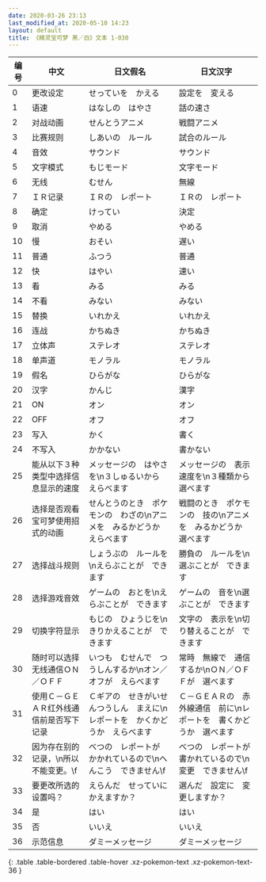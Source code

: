 ```yaml
---
date: 2020-03-26 23:13
last_modified_at: 2020-05-10 14:23
layout: default
title: 《精灵宝可梦 黑／白》文本 1-030
---
```

| 编号 | 中文 | 日文假名 | 日文汉字 |
| ---- | ---- | ---- | --- |
| 0 | 更改设定 | せっていを　かえる | 設定を　変える |
| 1 | 语速 | はなしの　はやさ | 話の速さ |
| 2 | 对战动画 | せんとうアニメ | 戦闘アニメ |
| 3 | 比赛规则 | しあいの　ルール | 試合のルール |
| 4 | 音效 | サウンド | サウンド |
| 5 | 文字模式 | もじモード | 文字モード |
| 6 | 无线 | むせん | 無線 |
| 7 | ＩＲ记录 | ＩＲの　レポート | ＩＲの　レポート |
| 8 | 确定 | けってい | 決定 |
| 9 | 取消 | やめる | やめる |
| 10 | 慢 | おそい | 遅い |
| 11 | 普通 | ふつう | 普通 |
| 12 | 快 | はやい | 速い |
| 13 | 看 | みる | みる |
| 14 | 不看 | みない | みない |
| 15 | 替换 | いれかえ | いれかえ |
| 16 | 连战 | かちぬき | かちぬき |
| 17 | 立体声 | ステレオ | ステレオ |
| 18 | 单声道 | モノラル | モノラル |
| 19 | 假名 | ひらがな | ひらがな |
| 20 | 汉字 | かんじ | 漢字 |
| 21 | ON | オン | オン |
| 22 | OFF | オフ | オフ |
| 23 | 写入 | かく | 書く |
| 24 | 不写入 | かかない | 書かない |
| 25 | 能从以下３种类型中选择信息显示的速度 | メッセージの　はやさを\n３しゅるいから　えらべます | メッセージの　表示速度を\n３種類から　選べます |
| 26 | 选择是否观看宝可梦使用招式的动画 | せんとうのとき　ポケモンの　わざの\nアニメを　みるかどうか　えらべます | 戦闘のとき　ポケモンの　技の\nアニメを　みるかどうか　選べます |
| 27 | 选择战斗规则 | しょうぶの　ルールを\nえらぶことが　できます | 勝負の　ルールを\n選ぶことが　できます |
| 28 | 选择游戏音效 | ゲームの　おとを\nえらぶことが　できます | ゲームの　音を\n選ぶことが　できます |
| 29 | 切换字符显示 | もじの　ひょうじを\nきりかえることが　できます | 文字の　表示を\n切り替えることが　できます |
| 30 | 随时可以选择无线通信ＯＮ／ＯＦＦ | いつも　むせんで　つうしんするか\nオン／オフが　えらべます | 常時　無線で　通信するか\nＯＮ／ＯＦＦが　選べます |
| 31 | 使用Ｃ－ＧＥＡＲ红外线通信前是否写下记录 | Ｃギアの　せきがいせんつうしん　まえに\nレポートを　かくかどうか　えらべます | Ｃ－ＧＥＡＲの　赤外線通信　前に\nレポートを　書くかどうか　選べます |
| 32 | 因为存在别的记录，\n所以不能变更。\f | べつの　レポートが　かかれているので\nへんこう　できません\f | べつの　レポートが　書かれているので\n変更　できません\f |
| 33 | 要更改所选的设置吗？ | えらんだ　せっていに　かえますか？ | 選んだ　設定に　変更しますか？ |
| 34 | 是 | はい | はい |
| 35 | 否 | いいえ | いいえ |
| 36 | 示范信息 | ダミーメッセージ | ダミーメッセージ |
{: .table .table-bordered .table-hover .xz-pokemon-text .xz-pokemon-text-36 }